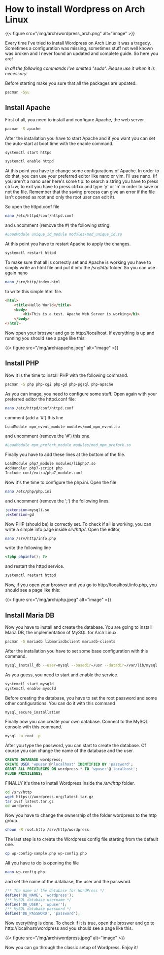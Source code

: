 # How to install Wordpress on Arch Linux


{{< figure src="/img/arch/wordpress_arch.png" alt="image" >}}

Every time I've tried to install Wordpress on Arch Linux it was a tragedy. Sometimes a configuration was missing, sometimes stuff not well known was broken and I never found an updated and complete guide. So here you are!

*In all the following commands I've omitted "sudo". Please use it when it is necessary.*

Before starting make you sure that all the packages are updated.

```bash
pacman -Syu
```

## Install Apache

First of all, you need to install and configure Apache, the web server.

```bash
pacman -S apache
```

After the installation you have to start Apache and if you want you can set the auto-start at boot time with the enable command.

```bash
systemctl start httpd

systemctl enable httpd
```

At this point you have to change some configurations of Apache. In order to do that, you can use your preferred editor like nano or vim. I'll use nano. (If you aren't a nano user here's some tip: to search a string you have to press ctrl+w; to exit you have to press ctrl+x and type 'y' or 'n' in order to save or not the file. Remember that the saving process can give an error if the file isn't opened as root and only the root user can edit it).

So open the httpd.conf file

```bash
nano /etc/httpd/conf/httpd.conf
```
and uncomment (remove the #) the following string.

```bash
#LoadModule unique_id_module modules/mod_unique_id.so
```

At this point you have to restart Apache to apply the changes.
```bash
systemctl restart httpd
```

To make sure that all is correctly set and Apache is working you have to simply write an html file and put it into the */srv/http* folder. So you can use again nano

```bash
nano /srv/http/index.html
```

to write this simple html file.

```html
<html>
    <title>Hello World</title>
    <body>
        <h1>This is a test. Apache Web Server is working</h1>
    </body>
</html>
```

Now open your broswer and go to http://localhost. If everything is up and running you should see a page like this:

{{< figure src="/img/arch/apache.jpeg" alt="image" >}}

## Install PHP

Now it is the time to install PHP with the following command.

```bash
pacman -S php php-cgi php-gd php-pgsql php-apache
```

As you can image, you need to configure some stuff. Open again with your preferred editor the httpd.conf file:

```bash
nano /etc/httpd/conf/httpd.conf
```

comment (add a '#') this line

```bash
LoadModule mpm_event_module modules/mod_mpm_event.so
```

and uncomment (remove the '#') this one.

```bash
#LoadModule mpm_prefork_module modules/mod_mpm_prefork.so
```

Finally you have to add these lines at the bottom of the file.

```bash
LoadModule php7_module modules/libphp7.so
AddHandler php7-script php
Include conf/extra/php7_module.conf
```

Now it's the time to configure the php.ini. Open the file

```bash
nano /etc/php/php.ini
```

and uncomment (remove the ';') the following lines.

```bash
;extension=mysqli.so
;extension=gd
```

Now PHP (should be) is correctly set. To check if all is working, you can write a simple info page inside *srv/http/*. Open the editor,

```bash
nano /srv/http/info.php
```

write the following line

```php
<?php phpinfo(); ?>
```

and restart the httpd service.

```bash
systemctl restart httpd
```

Now, if you open your broswer and you go to http://localhost/info.php, you should see a page like this:

{{< figure src="/img/arch/php.jpeg" alt="image" >}}

## Install Maria DB

Now you have to install and create the database. You are going to install Maria DB, the implementation of MySQL for Arch Linux.

```bash
pacman -S mariadb libmariadbclient mariadb-clients
```

After the installation you have to set some base configuration with this command.

```bash
mysql_install_db --user=mysql --basedir=/usr --datadir=/var/lib/mysql
```

As you guess, you need to start and enable the service.

```bash
systemctl start mysqld
systemctl enable mysqld
```

Before creating the database, you have to set the root password and some other configurations. You can do it with this command

```bash
mysql_secure_installation
```

Finally now you can create your own database. Connect to the MySQL console with this command.

```bash
mysql -u root -p
```

After you type the password, you can start to create the database. Of course you can change the name of the database and the user.

```sql
CREATE DATABASE wordpress;
CREATE USER 'wpuser'@'localhost' IDENTIFIED BY 'password';
GRANT ALL PRIVILEGES ON wordpress.* TO 'wpuser'@'localhost';
FLUSH PRIVILEGES;
```

FINALLY it's time to install Wordpress inside the */srv/http* folder.

```bash
cd /srv/http
wget https://wordpress.org/latest.tar.gz
tar xvzf latest.tar.gz
cd wordpress
```

Now you have to change the ownership of the folder wordpress to the http group.

```bash
chown -R root:http /srv/http/wordpress
```

The last step is to create the Wordpress config file starting from the default one.

```bash
cp wp-config-sample.php wp-config.php
```

All you have to do is opening the file

```bash
nano wp-config.php
```

and set the name of the database, the user and the password.

```php
/** The name of the database for WordPress */
define('DB_NAME', 'wordpress');
/** MySQL database username */
define('DB_USER', 'wpuser');
/** MySQL database password */
define('DB_PASSWORD', 'password');
```

Now everything is done. To check if it is true, open the broswer and go to http://localhost/wordpress and you should see a page like this.

{{< figure src="/img/arch/wordpress.jpeg" alt="image" >}}

Now you can go through the classic setup of Wordpress. Enjoy it!
